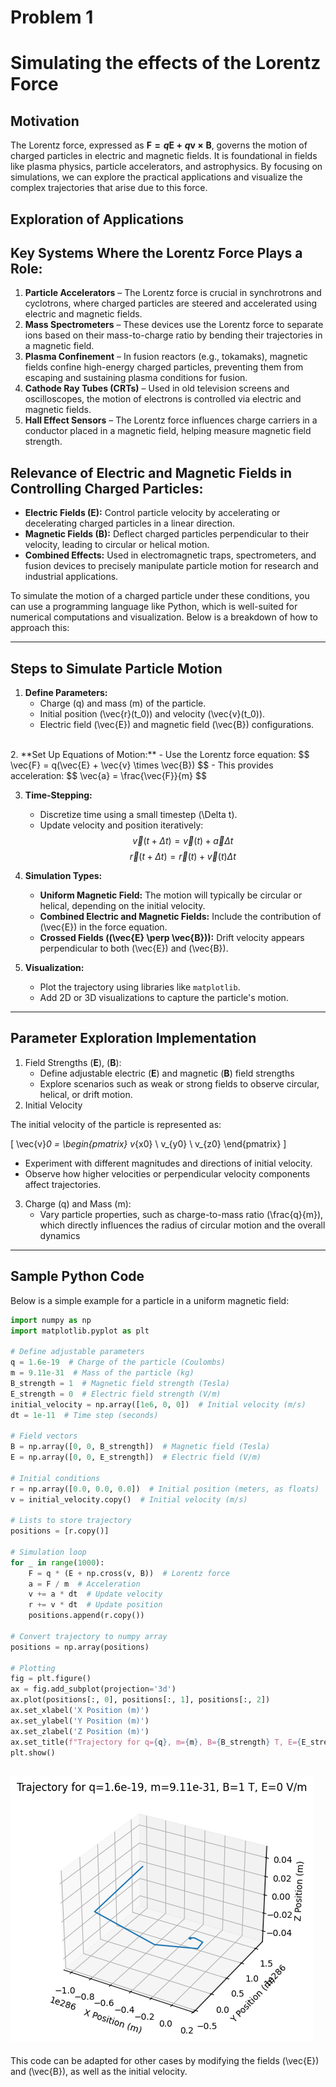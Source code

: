 # Problem 1
# Simulating the effects of the Lorentz Force
## Motivation

The Lorentz force, expressed as **$\mathbf{F} = q\mathbf{E} + q\mathbf{v} \times \mathbf{B}$**, governs the motion of charged particles in electric and magnetic fields. It is foundational in fields like plasma physics, particle accelerators, and astrophysics. By focusing on simulations, we can explore the practical applications and visualize the complex trajectories that arise due to this force.


## Exploration of Applications  

## **Key Systems Where the Lorentz Force Plays a Role:**  
1. **Particle Accelerators** – The Lorentz force is crucial in synchrotrons and cyclotrons, where charged particles are steered and accelerated using electric and magnetic fields.  
2. **Mass Spectrometers** – These devices use the Lorentz force to separate ions based on their mass-to-charge ratio by bending their trajectories in a magnetic field.  
3. **Plasma Confinement** – In fusion reactors (e.g., tokamaks), magnetic fields confine high-energy charged particles, preventing them from escaping and sustaining plasma conditions for fusion.  
4. **Cathode Ray Tubes (CRTs)** – Used in old television screens and oscilloscopes, the motion of electrons is controlled via electric and magnetic fields.  
5. **Hall Effect Sensors** – The Lorentz force influences charge carriers in a conductor placed in a magnetic field, helping measure magnetic field strength.  

## **Relevance of Electric and Magnetic Fields in Controlling Charged Particles:**  
- **Electric Fields ($\mathbf{E}$):** Control particle velocity by accelerating or decelerating charged particles in a linear direction.  
- **Magnetic Fields ($\mathbf{B}$):** Deflect charged particles perpendicular to their velocity, leading to circular or helical motion.  
- **Combined Effects:** Used in electromagnetic traps, spectrometers, and fusion devices to precisely manipulate particle motion for research and industrial applications.  

To simulate the motion of a charged particle under these conditions, you can use a programming language like Python, which is well-suited for numerical computations and visualization. Below is a breakdown of how to approach this:

---

## **Steps to Simulate Particle Motion**
1. **Define Parameters:**  <br>
    - Charge \(q\) and mass \(m\) of the particle.  
    - Initial position \(\vec{r}(t_0)\) and velocity \(\vec{v}(t_0)\).  
    - Electric field \(\vec{E}\) and magnetic field \(\vec{B}\) configurations.  
<br>
2. **Set Up Equations of Motion:**  
    - Use the Lorentz force equation:  
    $$
    \vec{F} = q(\vec{E} + \vec{v} \times \vec{B})
    $$
    - This provides acceleration:  
    $$
     \vec{a} = \frac{\vec{F}}{m}
    $$

3. **Time-Stepping:**  
    - Discretize time using a small timestep \(\Delta t\).  
    - Update velocity and position iteratively:  
     $$
     \vec{v}(t + \Delta t) = \vec{v}(t) + \vec{a} \Delta t
     $$
     $$
     \vec{r}(t + \Delta t) = \vec{r}(t) + \vec{v}(t) \Delta t
     $$

4. **Simulation Types:**  
    - **Uniform Magnetic Field:** The motion will typically be circular or helical, depending on the initial velocity.  
    - **Combined Electric and Magnetic Fields:** Include the contribution of \(\vec{E}\) in the force equation.  
    - **Crossed Fields (\(\vec{E} \perp \vec{B}\)):** Drift velocity appears perpendicular to both \(\vec{E}\) and \(\vec{B}\).  

5. **Visualization:**
    - Plot the trajectory using libraries like `matplotlib`.  
    - Add 2D or 3D visualizations to capture the particle's motion.  

---
## Parameter Exploration Implementation

1. Field Strengths ($\mathbf{E}$), ($\mathbf{B}$):
    - Define adjustable electric ($\mathbf{E}$) and magnetic ($\mathbf{B}$) field strengths
    - Explore scenarios such as weak or strong fields to observe circular, helical, or drift motion.
2. Initial Velocity

The initial velocity of the particle is represented as:

\[
\vec{v}_0 =
\begin{pmatrix}
v_{x0} \\
v_{y0} \\
v_{z0}
\end{pmatrix}
\]

- Experiment with different magnitudes and directions of initial velocity.
- Observe how higher velocities or perpendicular velocity components affect trajectories.  
3. Charge \(q\) and Mass \(m\):
    - Vary particle properties, such as charge-to-mass ratio \(\frac{q}{m}\), which directly influences the radius of circular motion and the overall dynamics

---

## **Sample Python Code**
Below is a simple example for a particle in a uniform magnetic field:

```python
import numpy as np
import matplotlib.pyplot as plt

# Define adjustable parameters
q = 1.6e-19  # Charge of the particle (Coulombs)
m = 9.11e-31  # Mass of the particle (kg)
B_strength = 1  # Magnetic field strength (Tesla)
E_strength = 0  # Electric field strength (V/m)
initial_velocity = np.array([1e6, 0, 0])  # Initial velocity (m/s)
dt = 1e-11  # Time step (seconds)

# Field vectors
B = np.array([0, 0, B_strength])  # Magnetic field (Tesla)
E = np.array([0, 0, E_strength])  # Electric field (V/m)

# Initial conditions
r = np.array([0.0, 0.0, 0.0])  # Initial position (meters, as floats)
v = initial_velocity.copy()  # Initial velocity (m/s)

# Lists to store trajectory
positions = [r.copy()]

# Simulation loop
for _ in range(1000):
    F = q * (E + np.cross(v, B))  # Lorentz force
    a = F / m  # Acceleration
    v += a * dt  # Update velocity
    r += v * dt  # Update position
    positions.append(r.copy())

# Convert trajectory to numpy array
positions = np.array(positions)

# Plotting
fig = plt.figure()
ax = fig.add_subplot(projection='3d')
ax.plot(positions[:, 0], positions[:, 1], positions[:, 2])
ax.set_xlabel('X Position (m)')
ax.set_ylabel('Y Position (m)')
ax.set_zlabel('Z Position (m)')
ax.set_title(f"Trajectory for q={q}, m={m}, B={B_strength} T, E={E_strength} V/m")
plt.show()
```
![alt text](image-1.png)
---

This code can be adapted for other cases by modifying the fields \(\vec{E}\) and \(\vec{B}\), as well as the initial velocity.